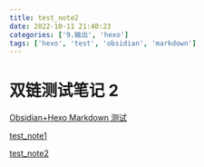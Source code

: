 ```yaml
---
title: test_note2
date: 2022-10-11 21:40:23
categories: ['9.输出', 'hexo']
tags: ['hexo', 'test', 'obsidian', 'markdown']
---
```


# 双链测试笔记 2

[Obsidian+Hexo Markdown 测试](../1176/#图表)

[test_note1](../1177)

[test_note2](../1180)
